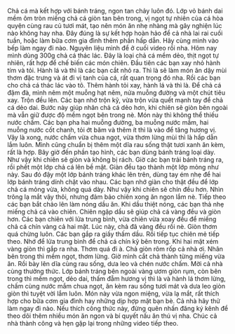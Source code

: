 Chả cá mà kết hợp với bánh tráng, ngon tan chảy luôn đó. Lớp vỏ bánh dai mềm ôm tròn miếng chả cá giòn tan bên trong, vị ngọt tự nhiên của cá hòa quyện cùng rau củ tươi mát, tạo nên món ăn nhẹ nhàng mà gây nghiện lúc nào không hay nha. Đây đúng là sự kết hợp hoàn hảo để cả nhà lai rai cuối tuần, hoặc làm bữa cơm gia đình thêm phần hấp dẫn. Hãy cùng mình vào bếp làm ngay đi nào. Nguyên liệu mình để ở cuối video rồi nha.
Hôm nay mình dùng 300g chả cá thác lác. Đây là loại chả cá mềm dẻo, thịt ngọt tự nhiên, rất hợp để chế biến các món chiên.
Đầu tiên các bạn xay nhỏ hành tím và tỏi.
Hành lá và thì là các bạn cắt nhỏ ra. Thì là sẽ làm món ăn dậy mùi thơm đặc trưng và át đi vị tanh của cá, rất quan trọng đó nha.
Rồi các bạn cho chả cá thác lác vào tô. Thêm hành tỏi xay, hành lá và thì là. Để chả cá đậm đà, mình nêm một muỗng hạt nêm, nửa muỗng đường và một chút tiêu xay.
Trộn đều lên. Các bạn nhớ trộn kỹ, vừa trộn vừa quết mạnh tay để chả cá dẻo dai. Bước này giúp nhân chả cá dẻo hơn, khi chiên sẽ giòn bên ngoài mà vẫn giữ được độ mềm ngọt bên trong nè.
Món này thì không thể thiếu nước chấm. Các bạn pha hai muỗng đường, ba muỗng nước mắm, hai muỗng nước cốt chanh, tỏi ớt băm và thêm ít thì là vào để tăng hương vị. Vậy là xong, nước chấm vừa chua ngọt, vừa thơm lừng mùi thì là hấp dẫn lắm luôn.
Mình cũng chuẩn bị thêm một dĩa rau sống thật tươi xanh ăn kèm, rất là hợp. Bây giờ đến phần tạo hình, các bạn dùng bánh tráng loại dày. Như vậy khi chiên sẽ giòn và không bị rách. Giờ các bạn trải bánh tráng ra, rồi phết một lớp chả cá lên bề mặt. Giàn đều tạo thành một lớp mỏng như này.
Sau đó đậy một lớp bánh tráng khác lên trên, dùng tay ém nhẹ để hai lớp bánh tráng dính chặt vào nhau. Các bạn nhớ giàn cho thật đều để lớp chả cá mỏng vừa, không quá dày. Như vậy khi chiên sẽ chín đều hơn.
Nhìn trông lạ mắt vậy thôi, nhưng đảm bảo chiên xong ăn ngon lắm nè. Tiếp theo các bạn bắt chảo lên làm nóng dầu ăn.
Khi dầu thiệt nóng, các bạn thả nhẹ miếng chả cá vào chiên. Chiên ngập dầu sẽ giúp chả cá vàng đều và giòn hơn. Các bạn chiên với lửa trung bình, vừa chiên vừa xoay đều để miếng chả cá chín vàng cả hai mặt.
Lúc này, chả đã vàng đều rồi nè. Giòn thơm quá chừng luôn. Các bạn gắp ra giấy thấm dầu. Rồi tiếp tục chiên mẻ tiếp theo. Nhớ để lửa trung bình để chả cá chín kỹ bên trong.
Khi hai mặt xém vàng giòn thì gắp ra nha. Thơm quá đi à.
Chả giòn rôm rốp cả nhà ơi. Nhân bên trong thì mềm ngọt, thơm lừng.
Giờ mình cắt chả thành từng miếng vừa ăn. Rồi bày lên dĩa cùng rau sống, dưa leo và chén nước chấm. Mời cả nhà cùng thưởng thức.
Lớp bánh tráng bên ngoài vàng ươm giòn rụm, còn bên trong thì mềm ngọt, dẻo dai, thấm đẫm hương vị thì là và hành lá thơm lừng, chấm cùng nước mắm chua ngọt, ăn kèm rau sống tươi mát và dưa leo giòn giòn thì tuyệt vời lắm luôn.
Món này vừa ngon miệng, vừa lạ mắt, rất thích hợp cho bữa cơm gia đình hay những dịp hợp mặt bạn bè. Cả nhà hãy thử làm ngay đi nào. Nếu thích công thức này, đừng quên nhấn đăng ký kênh để theo dõi thêm nhiều món ăn ngon và bí quyết nấu ăn thú vị nha. Chúc cả nhà thành công và hẹn gặp lại trong những video tiếp theo.
